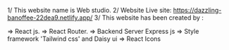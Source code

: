 1/ This website name is Web studio.
2/ Website Live site: https://dazzling-banoffee-22dea9.netlify.app/
3/ This website has been created by : 


=> React js.
=> React Router.
=> Backend Server Express js
=> Style framework 'Tailwind css' and Daisy ui
=> React Icons
